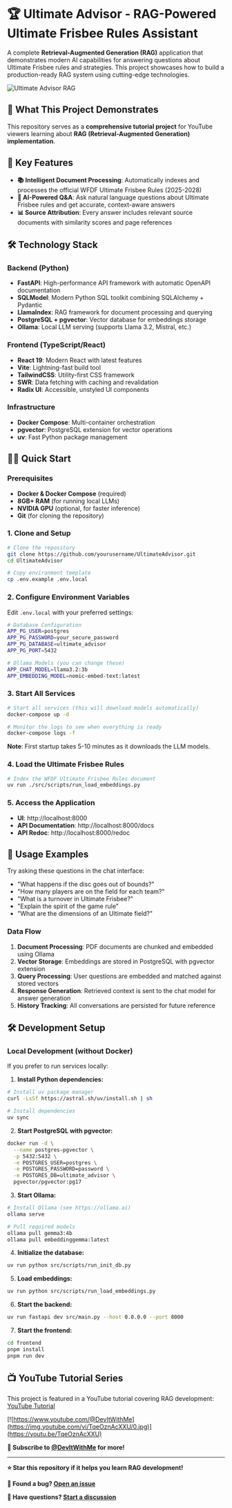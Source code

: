 # 🏆 Ultimate Advisor - RAG-Powered Ultimate Frisbee Rules Assistant

A complete **Retrieval-Augmented Generation (RAG)** application that demonstrates modern AI capabilities for answering questions about Ultimate Frisbee rules and strategies. This project showcases how to build a production-ready RAG system using cutting-edge technologies.

![Ultimate Advisor RAG](docs/RAG.png)

## 🎯 **What This Project Demonstrates**

This repository serves as a **comprehensive tutorial project** for YouTube viewers learning about **RAG (Retrieval-Augmented Generation) implementation**.

## 🚀 **Key Features**

- **📚 Intelligent Document Processing**: Automatically indexes and processes the official WFDF Ultimate Frisbee Rules (2025-2028)
- **🤖 AI-Powered Q&A**: Ask natural language questions about Ultimate Frisbee rules and get accurate, context-aware answers
- **📊 Source Attribution**: Every answer includes relevant source documents with similarity scores and page references

## 🛠 **Technology Stack**

### **Backend (Python)**
- **FastAPI**: High-performance API framework with automatic OpenAPI documentation
- **SQLModel**: Modern Python SQL toolkit combining SQLAlchemy + Pydantic
- **LlamaIndex**: RAG framework for document processing and querying
- **PostgreSQL + pgvector**: Vector database for embeddings storage
- **Ollama**: Local LLM serving (supports Llama 3.2, Mistral, etc.)

### **Frontend (TypeScript/React)**
- **React 19**: Modern React with latest features
- **Vite**: Lightning-fast build tool
- **TailwindCSS**: Utility-first CSS framework
- **SWR**: Data fetching with caching and revalidation
- **Radix UI**: Accessible, unstyled UI components

### **Infrastructure**
- **Docker Compose**: Multi-container orchestration
- **pgvector**: PostgreSQL extension for vector operations
- **uv**: Fast Python package management

## 🏃‍♂️ **Quick Start**

### Prerequisites

- **Docker & Docker Compose** (required)
- **8GB+ RAM** (for running local LLMs)
- **NVIDIA GPU** (optional, for faster inference)
- **Git** (for cloning the repository)

### 1. Clone and Setup

```bash
# Clone the repository
git clone https://github.com/yourusername/UltimateAdvisor.git
cd UltimateAdvisor

# Copy environment template
cp .env.example .env.local
```

### 2. Configure Environment Variables

Edit `.env.local` with your preferred settings:

```bash
# Database Configuration
APP_PG_USER=postgres
APP_PG_PASSWORD=your_secure_password
APP_PG_DATABASE=ultimate_advisor
APP_PG_PORT=5432

# Ollama Models (you can change these)
APP_CHAT_MODEL=llama3.2:3b
APP_EMBEDDING_MODEL=nomic-embed-text:latest
```

### 3. Start All Services

```bash
# Start all services (this will download models automatically)
docker-compose up -d

# Monitor the logs to see when everything is ready
docker-compose logs -f
```

**Note**: First startup takes 5-10 minutes as it downloads the LLM models.

### 4. Load the Ultimate Frisbee Rules

```bash
# Index the WFDF Ultimate Frisbee Rules document
uv run ./src/scripts/run_load_embeddings.py
```

### 5. Access the Application

- **UI**: http://localhost:8000
- **API Documentation**: http://localhost:8000/docs
- **API Redoc**: http://localhost:8000/redoc

## 📖 **Usage Examples**

Try asking these questions in the chat interface:

- "What happens if the disc goes out of bounds?"
- "How many players are on the field for each team?"
- "What is a turnover in Ultimate Frisbee?"
- "Explain the spirit of the game rule"
- "What are the dimensions of an Ultimate field?"

### Data Flow

1. **Document Processing**: PDF documents are chunked and embedded using Ollama
2. **Vector Storage**: Embeddings are stored in PostgreSQL with pgvector extension
3. **Query Processing**: User questions are embedded and matched against stored vectors
4. **Response Generation**: Retrieved context is sent to the chat model for answer generation
5. **History Tracking**: All conversations are persisted for future reference

## 🛠️ **Development Setup**

### Local Development (without Docker)

If you prefer to run services locally:

1. **Install Python dependencies:**
```bash
# Install uv package manager
curl -LsSf https://astral.sh/uv/install.sh | sh

# Install dependencies
uv sync
```

2. **Start PostgreSQL with pgvector:**
```bash
docker run -d \
  --name postgres-pgvector \
  -p 5432:5432 \
  -e POSTGRES_USER=postgres \
  -e POSTGRES_PASSWORD=password \
  -e POSTGRES_DB=ultimate_advisor \
  pgvector/pgvector:pg17
```

3. **Start Ollama:**
```bash
# Install Ollama (see https://ollama.ai)
ollama serve

# Pull required models
ollama pull gemma3:4b
ollama pull embeddinggemma:latest
```

4. **Initialize the database:**
```bash
uv run python src/scripts/run_init_db.py
```

5. **Load embeddings:**
```bash
uv run python src/scripts/run_load_embeddings.py
```

6. **Start the backend:**
```bash
uv run fastapi dev src/main.py --host 0.0.0.0 --port 8000
```

7. **Start the frontend:**
```bash
cd frontend
pnpm install
pnpm run dev
```

## 📺 **YouTube Tutorial Series**

This project is featured in a YouTube tutorial covering RAG development: [YouTube Tutorial](https://www.youtube.com/watch?v=TqeOznAcXXU)

[![https://www.youtube.com/@DevItWithMe](https://img.youtube.com/vi/TqeOznAcXXU/0.jpg)](https://youtu.be/TqeOznAcXXU)

**🔔 Subscribe to [@DevItWithMe](https://www.youtube.com/@DevItWithMe) for more!**

---

**⭐ Star this repository if it helps you learn RAG development!**

**🐛 Found a bug? [Open an issue](https://github.com/dev-it-with-me/RagUltimateAdvisor/issues)**

**💬 Have questions? [Start a discussion](https://github.com/dev-it-with-me/RagUltimateAdvisor/discussions)**

